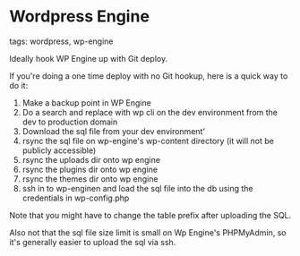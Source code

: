 # Wordpress Engine

tags: wordpress, wp-engine

Ideally hook WP Engine up with Git deploy.

If you're doing a one time deploy with no Git hookup, here is a quick way to do it:

1. Make a backup point in WP Engine
1. Do a search and replace with wp cli on the dev environment from the dev to production domain
1. Download the sql file from your dev environment'
1. rsync the sql file on wp-engine's wp-content directory (it will not be publicly accessible)
1. rsync the uploads dir onto wp engine
1. rsync the plugins dir onto wp engine
1. rsync the themes dir onto wp engine
1. ssh in to wp-enginen and load the sql file into the db using the credentials in wp-config.php

Note that you might have to change the table prefix after uploading the SQL.

Also not that the sql file size limit is small on Wp Engine's PHPMyAdmin, so it's generally easier to upload the sql via ssh.
